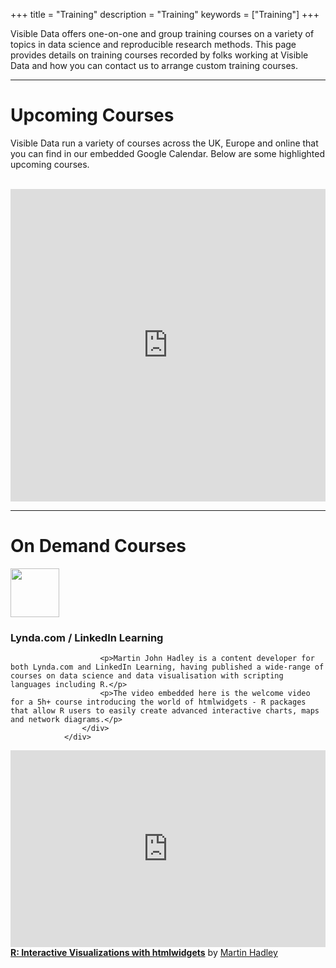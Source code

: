 +++
title = "Training"
description = "Training"
keywords = ["Training"]
+++

Visible Data offers one-on-one and group training courses on a variety of topics in data science and reproducible research methods. This page provides details on training courses recorded by folks working at Visible Data and how you can contact us to arrange custom training courses.

<hr>

# Upcoming Courses

<div class="row">

<div class="col-md-6">

Visible Data run a variety of courses across the UK, Europe and online that you can find in our embedded Google Calendar. Below are some highlighted upcoming courses.

<br>

<!--<div class="alert alert-info" role="alert">
  <h4 class="alert-heading">Interactive Visualisation with R for Social Scientists</h4>
  <p>This is a rich online course focused on how Social Scientisits can use R to reproducibly create interactive visualisations using R, htmlwidgets and Shiny. The course includes access to the course leader Martin John Hadley.</p>
  <p>This course starts on Monday 19th March 2018 and runs for 4 weeks. Get 25% of the course fee with this link!</p>
  <br>
  
  <center><a href='https://goo.gl/XhsK82'><img src='../img/sage-social-sci-viz-course.png' width='250px'/></a></center>
</div>
-->

</div>

<div class="col-md-6">

<iframe src="https://calendar.google.com/calendar/embed?showPrint=0&amp;showCalendars=0&amp;height=600&amp;wkst=1&amp;bgcolor=%23FFFFFF&amp;src=visibledata.co.uk_ajri1lg92egahtkmqajde118o8%40group.calendar.google.com&ctz=Europe%2FLondon" style="border-width:0" width="100%" height="500" frameborder="0" scrolling="no"></iframe>

</div>

</div>

<hr>

# On Demand Courses

<!--html_preserve-->
<div class="row">

<div class="col-md-6">
                    <div class="box-simple">
                        <div>
                            <img src='../img/lynda-from-linkedin-in.png' style='width:78px'/>
                        </div>
                        <h3>Lynda.com / LinkedIn Learning</h3>
                        
                        <p>Martin John Hadley is a content developer for both Lynda.com and LinkedIn Learning, having published a wide-range of courses on data science and data visualisation with scripting languages including R.</p>
                        <p>The video embedded here is the welcome video for a 5h+ course introducing the world of htmlwidgets - R packages that allow R users to easily create advanced interactive charts, maps and network diagrams.</p> 
                    </div>
                </div>

<div class="col-md-6">

<iframe width='100%' height='315' src='https://www.lynda.com/player/embed/650000?fs=3&w=560&h=315&ps=paused&utm_medium=referral&utm_source=embed+video&utm_campaign=ldc-website&utm_content=vid-650000' mozallowfullscreen='true' webkitallowfullscreen='true' allowfullscreen='true' frameborder='0'></iframe><div style="margin-bottom:10px"><strong><a href="https://www.lynda.com/R-tutorials/R-Interactive-Visualizations-htmlwidgets/586671-2.html" title="Learn how to rapidly create rich, interactive data visualizations with R and htmlwidgets—packages that connect R to popular JavaScript libraries like Plotly, Leaflet, and DT.">R: Interactive Visualizations with htmlwidgets</a></strong> by <a href="https://www.lynda.com/author/4174500">Martin Hadley</a></div>

              
</div>
<!--/html_preserve-->
